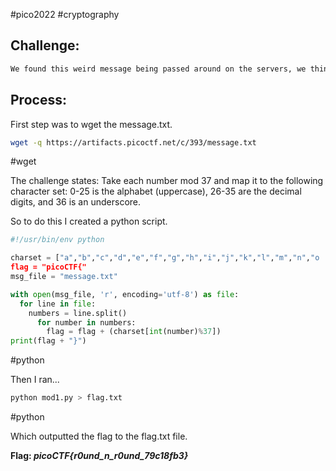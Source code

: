 #pico2022 #cryptography 

## Challenge:
```md
We found this weird message being passed around on the servers, we think we have a working decryption scheme. Download the message [here](https://artifacts.picoctf.net/c/393/message.txt). Take each number mod 37 and map it to the following character set: 0-25 is the alphabet (uppercase), 26-35 are the decimal digits, and 36 is an underscore. Wrap your decrypted message in the picoCTF flag format (i.e. `picoCTF{decrypted_message}`)
```

## Process:
First step was to wget the message.txt.
```bash
wget -q https://artifacts.picoctf.net/c/393/message.txt
```
#wget

The challenge states:
	Take each number mod 37 and map it to the following character set: 0-25 is the alphabet (uppercase), 26-35 are the decimal digits, and 36 is an underscore.

So to do this I created a python script.
```python
#!/usr/bin/env python

charset = ["a","b","c","d","e","f","g","h","i","j","k","l","m","n","o
flag = "picoCTF{"
msg_file = "message.txt"

with open(msg_file, 'r', encoding='utf-8') as file:
  for line in file:
    numbers = line.split()
      for number in numbers:
        flag = flag + (charset[int(number)%37])
print(flag + "}")
```
#python 

Then I ran...
```bash
python mod1.py > flag.txt
```
#python 

Which outputted the flag to the flag.txt file.

**Flag: *picoCTF{r0und_n_r0und_79c18fb3}***